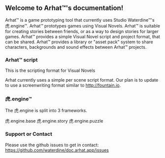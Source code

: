 ## Welcome to Arhat&trade;'s documentation!

Arhat&trade; is a game prototyping tool that currently uses Studio Waterdine&trade;'s 虎.engine&trade;.
Arhat&trade; prototypes games using Visual Novels.
Arhat&trade; is suitable for creating stories between friends, or as a way to design stories for larger games.
Arhat&trade; provides a simple Visual Novel script and project format, that can be shared.
Arhat&trade; provides a library or "asset pack" system to share characters, backgrounds and sound effects between Arhat&trade; projects.

### Arhat&trade; script
This is the scripting format for Visual Novels

Arhat currently uses a simple per scene script format.
Our plan is to update to use a screenwriting format similar to http://fountain.io.

### 虎.engine&trade;

The 虎.engine is split into 3 frameworks.

虎.engine.base
虎.engine.story
虎.engine.puzzle


### Support or Contact

Please use the github issues to get in contact:
https://github.com/waterdine/doc.arhat.app/issues
